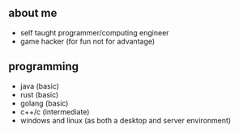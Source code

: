 ## about me
- self taught programmer/computing engineer
- game hacker (for fun not for advantage)

## programming
- java (basic)
- rust (basic)
- golang (basic)
- c++/c (intermediate)
- windows and linux (as both a desktop and server environment)
